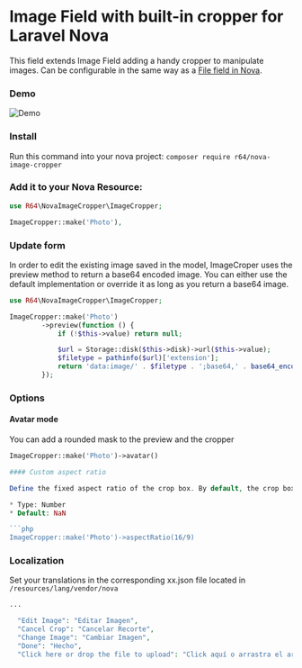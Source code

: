 # Image Field with built-in cropper for Laravel Nova

This field extends Image Field adding a handy cropper to manipulate images. Can be configurable in the same way as a [File field in Nova](https://nova.laravel.com/docs/1.0/resources/file-fields.html).

### Demo

![Demo](http://g.recordit.co/9ubWDbqNNL.gif)

### Install

Run this command into your nova project:
`composer require r64/nova-image-cropper`

### Add it to your Nova Resource:

```php
use R64\NovaImageCropper\ImageCropper;

ImageCropper::make('Photo'),
```

### Update form

In order to edit the existing image saved in the model, ImageCroper uses the preview method to return a base64 encoded image. You can either use the default implementation or override it as long as you return a base64 image.

```php
use R64\NovaImageCropper\ImageCropper;

ImageCropper::make('Photo')
        ->preview(function () {
            if (!$this->value) return null;

            $url = Storage::disk($this->disk)->url($this->value);
            $filetype = pathinfo($url)['extension'];
            return 'data:image/' . $filetype . ';base64,' . base64_encode(file_get_contents($url));
        });
```

### Options

#### Avatar mode

You can add a rounded mask to the preview and the cropper

````php
ImageCropper::make('Photo')->avatar()

#### Custom aspect ratio

Define the fixed aspect ratio of the crop box. By default, the crop box is free ratio.

* Type: Number
* Default: NaN

```php
ImageCropper::make('Photo')->aspectRatio(16/9)
````

### Localization

Set your translations in the corresponding xx.json file located in `/resources/lang/vendor/nova`

```php
...

  "Edit Image": "Editar Imagen",
  "Cancel Crop": "Cancelar Recorte",
  "Change Image": "Cambiar Imagen",
  "Done": "Hecho",
  "Click here or drop the file to upload": "Click aquí o arrastra el archivo para comenzar la subida"
```
